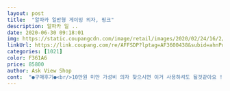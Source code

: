 ```yaml
---
layout: post 
title:  "알파카 일반형 게이밍 의자, 핑크" 
description: 알파카 일 ..
date: 2020-06-30 09:18:01 
img: https://static.coupangcdn.com/image/retail/images/2020/02/24/16/2/fd3fdee7-115c-4247-9fbd-f456e67d57b2.jpg 
linkUrl: https://link.coupang.com/re/AFFSDP?lptag=AF3600438&subid=ahnPublicAsk&pageKey=1288981129&itemId=2299542645&vendorItemId=70296483606&traceid=V0-113-88ddbbf60f141b57 
categories: [1021] 
color: F361A6 
price: 85800 
author: Ask View Shop 
cont:  "●구매후기●<br/>10만원 미만 가성비 의자 찾으시면 이거 사용하셔도 될것같아요 !<br/>ㅠㅠ 예쁘긴 한데 뭐람<br/>구멍이 안맞아서 내가 결국하나 뚫어서 조립했어... <br/><br/>나사 구멍 안맞는다는 후기가 있는데 진짜네요.<br/>.<br/><br/>등받이 각도도 조절할수 있어서 저는 편하게 애용중입니다<br/>써가면서 하다가 아빠 한테 토스<br/>아래가 맞으면 위에가 안맞고 엄마랑 저랑 진짜 다리까지<br/>위에 맞추면 아래가 안맞고<br/>위에를맞추면 아래구멍이 안맞고 아래르맞추면 위에구멍이하나가 안맞더라.<br/>.<br/><br/>이전에 이거랑 비슷한 8만원대 상품을 써봤는데 그 상품보다 쿠션감도 좋고 그상품은 바퀴부분이 맞물리질 않아서 교환도 하고 그랬는데 가격 대비 저는 충분히 만족해요<br/>저는 대략 2<br/> -3시간씩 의자 사용을 해야하는데 사용했을 때 불편한건 없었구 적당한 쿠션감에 엉덩이를 받쳐주는게 장시간 사용해도 편했습니다<br/>조립도 구멍을 직접 뚫어야 한다 이런 후기도 있던데 저는 구멍은 다 맞게 왔구 의자 가죽이 애매하게 구멍보다 작게 뚫려서 안맞물릴것같아서 칼로 조금 째주니 10분도 안걸려서 조립했습니다<br/>형들.<br/>.<br/> 나사구멍위치는 좀 맞춰서 출고해주는게 당연한거아니야??<br/>후기가 그닥 좋은 편은 아니었는데 의자를 핑크색으로 꼭 사고싶어서 구매한 제품이예요<br/>" 
---
```

